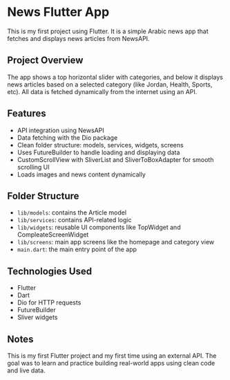 # News Flutter App

This is my first project using Flutter. It is a simple Arabic news app that fetches and displays news articles from NewsAPI.

## Project Overview

The app shows a top horizontal slider with categories, and below it displays news articles based on a selected category (like Jordan, Health, Sports, etc). All data is fetched dynamically from the internet using an API.

## Features

- API integration using NewsAPI
- Data fetching with the Dio package
- Clean folder structure: models, services, widgets, screens
- Uses FutureBuilder to handle loading and displaying data
- CustomScrollView with SliverList and SliverToBoxAdapter for smooth scrolling UI
- Loads images and news content dynamically

## Folder Structure

- `lib/models`: contains the Article model
- `lib/services`: contains API-related logic
- `lib/widgets`: reusable UI components like TopWidget and CompleateScreenWidget
- `lib/screens`: main app screens like the homepage and category view
- `main.dart`: the main entry point of the app

## Technologies Used

- Flutter
- Dart
- Dio for HTTP requests
- FutureBuilder
- Sliver widgets

## Notes

This is my first Flutter project and my first time using an external API. The goal was to learn and practice building real-world apps using clean code and live data.
